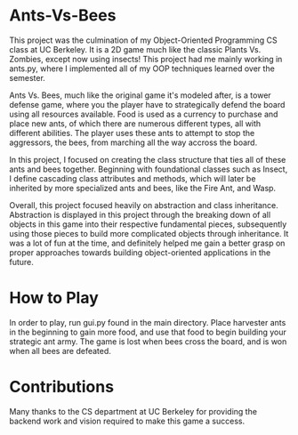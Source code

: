 # Ants-Vs-Bees
This project was the culmination of my Object-Oriented Programming CS class at UC Berkeley. It is a 2D game much like the classic Plants Vs. Zombies, except now using insects! This project had me mainly working in ants.py, where I implemented all of my OOP techniques learned over the semester.

Ants Vs. Bees, much like the original game it's modeled after, is a tower defense game, where you the player have to strategically defend the board using all resources available. Food is used as a currency to purchase and place new ants, of which there are numerous different types, all with different abilities. The player uses these ants to attempt to stop the aggressors, the bees, from marching all the way accross the board.

In this project, I focused on creating the class structure that ties all of these ants and bees together. Beginning with foundational classes such as Insect, I define cascading class attributes and methods, which will later be inherited by more specialized ants and bees, like the Fire Ant, and Wasp.

Overall, this project focused heavily on abstraction and class inheritance. Abstraction is displayed in this project through the breaking down of all objects in this game into their respective fundamental pieces, subsequently using those pieces to build more complicated objects through inheritance. It was a lot of fun at the time, and definitely helped me gain a better grasp on proper approaches towards building object-oriented applications in the future.

# How to Play
In order to play, run gui.py found in the main directory. Place harvester ants in the beginning to gain more food, and use that food to begin building your strategic ant army. The game is lost when bees cross the board, and is won when all bees are defeated.

# Contributions
Many thanks to the CS department at UC Berkeley for providing the backend work and vision required to make this game a success.
